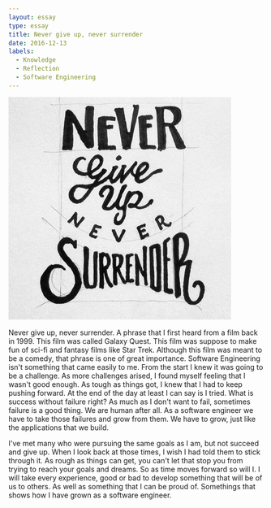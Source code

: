 ```yaml
---
layout: essay
type: essay
title: Never give up, never surrender
date: 2016-12-13
labels:
  - Knowledge
  - Reflection
  - Software Engineering
---
```

<img class="ui tiny circular floated image" src="../images/never-give-up.jpg">

Never give up, never surrender. A phrase that I first heard from a film back in 1999. This film was called Galaxy Quest. This film was suppose to make fun of sci-fi and fantasy films like Star Trek. Although this film was meant to be a comedy, that phrase is one of great importance. Software Engineering isn't something that came easily to me. From the start I knew it was going to be a challenge. As more challenges arised, I found myself feeling that I wasn't good enough. As tough as things got, I knew that I had to keep pushing forward. At the end of the day at least I can say is I tried. What is success without failure right? As much as I don't want to fail, sometimes failure is a good thing. We are human after all. As a software engineer we have to take those failures and grow from them. We have to grow, just like the applications that we build.

I've met many who were pursuing the same goals as I am, but not succeed and give up. When I look back at those times, I wish I had told them to stick through it. As rough as things can get, you can't let that stop you from trying to reach your goals and dreams. So as time moves forward so will I. I will take every experience, good or bad to develop something that will be of us to others. As well as something that I can be proud of. Somethings that shows how I have grown as a software engineer.
